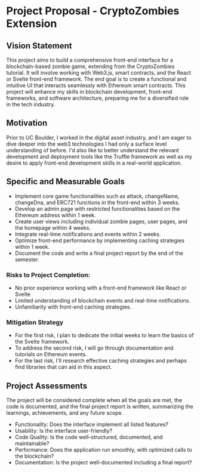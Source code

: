 # Project Proposal - CryptoZombies Extension
## Vision Statement
This project aims to build a comprehensive front-end interface for a blockchain-based zombie game, extending from the CryptoZombies tutorial. It will involve working with Web3.js, smart contracts, and the React or Svelte front-end framework. The end goal is to create a functional and intuitive UI that interacts seamlessly with Ethereum smart contracts. This project will enhance my skills in blockchain development, front-end frameworks, and software architecture, preparing me for a diversified role in the tech industry.

## Motivation
Prior to UC Boulder, I worked in the digital asset industry, and I am eager to dive deeper into the web3 technologies I had only a surface level understanding of before. I'd also like to better understand the relevant development and deployment tools like the Truffle framework as well as my desire to apply front-end development skills in a real-world application. 

## Specific and Measurable Goals
- Implement core game functionalities such as attack, changeName, changeDna, and ERC721 functions in the front-end within 3 weeks.
- Develop an admin page with restricted functionalities based on the Ethereum address within 1 week.
- Create user views including individual zombie pages, user pages, and the homepage within 4 weeks.
- Integrate real-time notifications and events within 2 weeks.
- Optimize front-end performance by implementing caching strategies within 1 week.
- Document the code and write a final project report by the end of the semester.

### Risks to Project Completion: 
- No prior experience working with a front-end framework like React or Svelte
- Limited understanding of blockchain events and real-time notifications.
- Unfamiliarity with front-end caching strategies.
  
### Mitigation Strategy
- For the first risk, I plan to dedicate the initial weeks to learn the basics of the Svelte framework.
- To address the second risk, I will go through documentation and tutorials on Ethereum events.
- For the last risk, I'll research effective caching strategies and perhaps find libraries that can aid in this aspect.
  
## Project Assessments
The project will be considered complete when all the goals are met, the code is documented, and the final project report is written, summarizing the learnings, achievements, and any future scope.
- Functionality: Does the interface implement all listed features?
- Usability: Is the interface user-friendly?
- Code Quality: Is the code well-structured, documented, and maintainable?
- Performance: Does the application run smoothly, with optimized calls to the blockchain?
- Documentation: Is the project well-documented including a final report?

